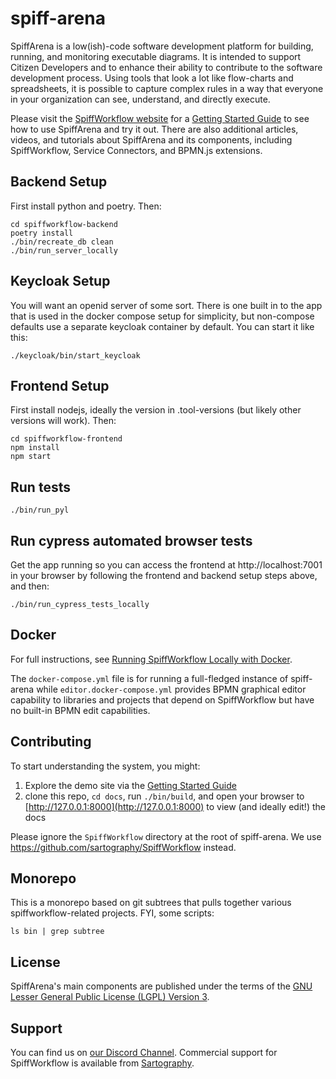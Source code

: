 # spiff-arena

SpiffArena is a low(ish)-code software development platform for building, running, and monitoring executable diagrams.
It is intended to support Citizen Developers and to enhance their ability to contribute to the software development process.
Using tools that look a lot like flow-charts and spreadsheets, it is possible to capture complex rules in a way that everyone in your organization can see, understand, and directly execute.

Please visit the [SpiffWorkflow website](https://www.spiffworkflow.org) for a [Getting Started Guide](https://www.spiffworkflow.org/posts/articles/get_started/) to see how to use SpiffArena and try it out.
There are also additional articles, videos, and tutorials about SpiffArena and its components, including SpiffWorkflow, Service Connectors, and BPMN.js extensions.

## Backend Setup

First install python and poetry. Then:

    cd spiffworkflow-backend
    poetry install
    ./bin/recreate_db clean
    ./bin/run_server_locally

## Keycloak Setup

You will want an openid server of some sort.
There is one built in to the app that is used in the docker compose setup for simplicity, but non-compose defaults use a separate keycloak container by default.
You can start it like this:

    ./keycloak/bin/start_keycloak

## Frontend Setup

First install nodejs, ideally the version in .tool-versions (but likely other versions will work). Then:

    cd spiffworkflow-frontend
    npm install
    npm start

## Run tests

    ./bin/run_pyl

## Run cypress automated browser tests

Get the app running so you can access the frontend at http://localhost:7001 in your browser by following the frontend and backend setup steps above, and then:

    ./bin/run_cypress_tests_locally

## Docker

For full instructions, see [Running SpiffWorkflow Locally with Docker](https://www.spiffworkflow.org/posts/articles/get_started_docker/).

The `docker-compose.yml` file is for running a full-fledged instance of spiff-arena while `editor.docker-compose.yml` provides BPMN graphical editor capability to libraries and projects that depend on SpiffWorkflow but have no built-in BPMN edit capabilities.

## Contributing

To start understanding the system, you might:

 1. Explore the demo site via the [Getting Started Guide](https://www.spiffworkflow.org/posts/articles/get_started)
 1. clone this repo, `cd docs`, run `./bin/build`, and open your browser to [http://127.0.0.1:8000](http://127.0.0.1:8000) to view (and ideally edit!) the docs

Please ignore the `SpiffWorkflow` directory at the root of spiff-arena.
We use https://github.com/sartography/SpiffWorkflow instead.

## Monorepo

This is a monorepo based on git subtrees that pulls together various spiffworkflow-related projects. FYI, some scripts:

    ls bin | grep subtree

## License

SpiffArena's main components are published under the terms of the
[GNU Lesser General Public License (LGPL) Version 3](https://www.gnu.org/licenses/lgpl-3.0.txt).

## Support

You can find us on [our Discord Channel](https://discord.gg/BYHcc7PpUC).
Commercial support for SpiffWorkflow is available from [Sartography](https://sartography.com).
